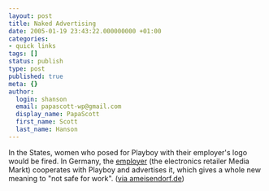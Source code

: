 ```yaml
---
layout: post
title: Naked Advertising
date: 2005-01-19 23:43:22.000000000 +01:00
categories:
- quick links
tags: []
status: publish
type: post
published: true
meta: {}
author:
  login: shanson
  email: papascott-wp@gmail.com
  display_name: PapaScott
  first_name: Scott
  last_name: Hanson
---
```

<p>In the States, women who posed for Playboy with their employer's logo would be fired. In Germany, the <a href="http://www.mediamarkt.de/playboy/">employer</a> (the electronics retailer Media Markt) cooperates with Playboy and advertises it, which gives a whole new meaning to "not safe for work". (<a title="ameisendorf.de: FKK-Wochen im Media Markt" href="http://ameisendorf.de/?itemid=201">via ameisendorf.de</a>)</p>
